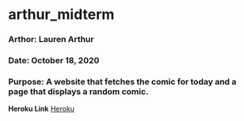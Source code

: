 # arthur_midterm

### Arthor: Lauren Arthur
### Date: October 18, 2020
### Purpose: A website that fetches the comic for today and a page that displays a random comic. 

**Heroku Link**
[Heroku](https://arthurmidterm.herokuapp.com)
